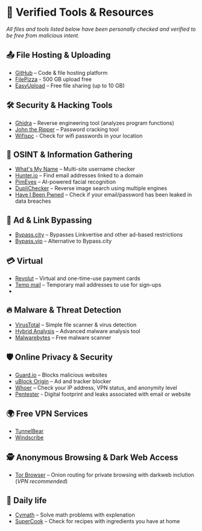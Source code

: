 # 🔹 Verified Tools & Resources  
*All files and tools listed below have been personally checked and verified to be free from malicious intent.*  

## 📤 File Hosting & Uploading  
- [GitHub](https://github.com) – Code & file hosting platform
- [FilePizza](https://file.pizza) - 500 GB upload free
- [EasyUpload](https://easyupload.io) – Free file sharing (up to 10 GB)

## 🛠 Security & Hacking Tools  
- [Ghidra](https://github.com/NationalSecurityAgency/ghidra/releases) – Reverse engineering tool (analyzes program functions)  
- [John the Ripper](https://www.openwall.com/john/) – Password cracking tool
- [Wifispc](https://wifispc.com/#near-me) - Check for wifi passwords in your location

## 🔎 OSINT & Information Gathering  
- [What's My Name](https://whatsmyname.app/) – Multi-site username checker  
- [Hunter.io](https://hunter.io/search/?product_tour_id=389437) – Find email addresses linked to a domain  
- [PimEyes](https://pimeyes.com/en) – AI-powered facial recognition  
- [DupliChecker](https://www.duplichecker.com/reverse-image-search.php) – Reverse image search using multiple engines  
- [Have I Been Pwned](https://haveibeenpwned.com/) – Check if your email/password has been leaked in data breaches  

## 🚀 Ad & Link Bypassing  
- [Bypass.city](https://bypass.city) – Bypasses Linkvertise and other ad-based restrictions  
- [Bypass.vip](https://bypass.vip) – Alternative to Bypass.city  

## 💳 Virtual
- [Revolut](https://www.revolut.com) – Virtual and one-time-use payment cards 
- [Temp mail](https://temp-mail.org) – Temporary mail addresses to use for sign-ups
- 
## 🔥 Malware & Threat Detection  
- [VirusTotal](https://www.virustotal.com/gui/home/upload) – Simple file scanner & virus detection
- [Hybrid Analysis](https://www.hybrid-analysis.com) – Advanced malware analysis tool
- [Malwarebytes](https://www.malwarebytes.com) – Free malware scanner  

## 🛡 Online Privacy & Security  
- [Guard.io](https://guard.io/lp) – Blocks malicious websites  
- [uBlock Origin](https://chromewebstore.google.com/detail/ublock-origin/cjpalhdlnbpafiamejdnhcphjbkeiagm) – Ad and tracker blocker
- [Whoer](https://whoer.net) – Check your IP address, VPN status, and anonymity level
- [Pentester](https://pentester.com) - Digital footprint and leaks associated with email or website

## 🌍 Free VPN Services  
- [TunnelBear](https://www.tunnelbear.com/download)  
- [Windscribe](https://windscribe.com/install/desktop/windows)  

## 🕵️ Anonymous Browsing & Dark Web Access  
- [Tor Browser](https://www.torproject.org/) – Onion routing for private browsing with darkweb inclution (*VPN recommended*)  

## 📖 Daily life
- [Cymath](https://www.cymath.com) – Solve math problems with explenation 
- [SuperCook](https://www.supercook.com) – Check for recipes with ingredients you have at home
